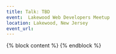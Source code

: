 ```yaml
---
title: Talk: TBD
event:  Lakewood Web Developers Meetup
location: Lakewood, New Jersey
event_url: 
---
```

{% block content %}
{% endblock %}